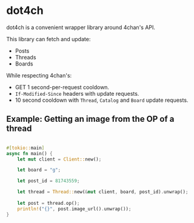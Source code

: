 # dot4ch

dot4ch is a convenient wrapper library around 4chan's API.

This library can fetch and update:

- Posts
- Threads
- Boards

While respecting 4chan's:

- GET 1 second-per-request cooldown.
- `If-Modified-Since` headers with update requests.
- 10 second cooldown with `Thread`, `Catalog` and `Board` update requests.

## Example: Getting an image from the OP of a thread

```rust

#[tokio::main]
async fn main() {
    let mut client = Client::new();

    let board = "g";

    let post_id = 81743559;

    let thread = Thread::new(&mut client, board, post_id).unwrap();
    
    let post = thread.op();
    println!("{}", post.image_url().unwrap());
}

```
